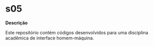 # s05

**Descrição** 

Este repositório contém códigos desenvolvidos para uma disciplina acadêmica de interface homem-máquina.